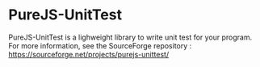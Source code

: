# PureJS-UnitTest

PureJS-UnitTest is a lighweight library to write unit test for your program.
For more information, see the SourceForge repository : https://sourceforge.net/projects/purejs-unittest/
